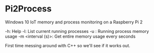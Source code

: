 # Pi2Process
Windows 10 IoT memory and process monitoring on a Raspberry Pi 2

-h: Help
-l: List current running processes
-u <pid>: Running process memory usage
-m <interval (s)>: Get entire memory usage every <interval> seconds

First time messing around with C++ so we'll see if it works out.
